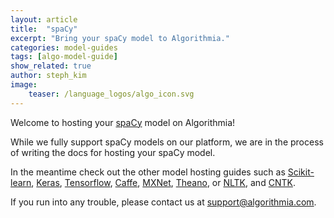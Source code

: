 ```yaml
---
layout: article
title:  "spaCy"
excerpt: "Bring your spaCy model to Algorithmia."
categories: model-guides
tags: [algo-model-guide]
show_related: true
author: steph_kim
image:
    teaser: /language_logos/algo_icon.svg
---
```


Welcome to hosting your <a href="https://spacy.io/">spaCy</a> model on Algorithmia!

While we fully support spaCy models on our platform, we are in the process of writing the docs for hosting your spaCy model.

In the meantime check out the other model hosting guides such as <a href="{{ site.baseurl }}/algorithm-development/model-guides/scikit/">Scikit-learn</a>, <a href="{{ site.baseurl }}/algorithm-development/model-guides/keras/">Keras</a>, <a href="{{ site.baseurl }}/algorithm-development/model-guides/tensorflow/">Tensorflow</a>, <a href="{{ site.baseurl }}/algorithm-development/model-guides/caffe/">Caffe</a>, <a href="{{ site.baseurl }}/algorithm-development/model-guides/mxnet/">MXNet</a>, <a href="{{ site.baseurl }}/algorithm-development/model-guides/theano/">Theano</a>, or <a href="{{ site.baseurl }}/algorithm-development/model-guides/nltk/">NLTK</a>, and <a href="{{ site.baseurl }}/algorithm-development/model-guides/cntk/">CNTK</a>.

If you run into any trouble, please contact us at <a href="mailto:support@algorithmia.com">support@algorithmia.com</a>.
